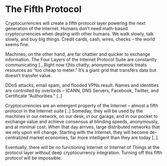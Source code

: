 # The Fifth Protocol

Cryptocurrencies will create a fifth protocol layer powering the next
generation of the Internet. Humans don’t need math-based
cryptocurrencies when dealing with other humans. We walk slowly, talk
slowly, and buy big things. Credit cards, cash, wires, checks – the
world seems fine.

Machines, on the other hand, are far chattier and quicker to exchange
information. The Four Layers of the Internet Protocol Suite are
constantly communicating [.. Right now t]his chatty, anonymous network
treats resources as “too cheap to meter.” It’s a giant grid that
transfers data but doesn’t transfer value.

DDoS attacks, email spam, and flooded VPNs result. Names and
identities are controlled by overlords – ICANN, DNS Servers, Facebook,
Twitter, and Certificate “Authorities.” [..]

Cryptocurrencies are an emergent property of the Internet – almost a
fifth protocol in the Internet suite [..] Someday, they will be used
by the machines in our network, on our desk, in our garage, and in our
pocket to exchange value and achieve consensus at blinding speeds,
anonymously, and at minimal cost. When that day arrives, large
distributed networks that we rely upon will change. Starting with the
Internet, they will become de-centralized market economies, far more
intelligent than they are today [..].

Eventually, there will be no functioning Internet or Internet of
Things at the protocol layer without deep cryptocurrency
integration. Turning off this fifth protocol will be impossible.











